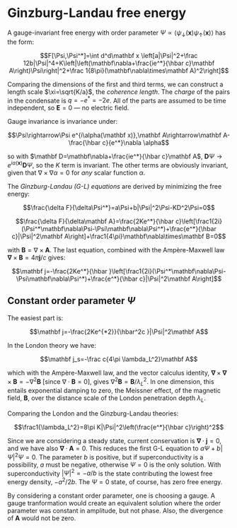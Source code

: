 # Ginzburg-Landau free energy

A gauge-invariant free energy with order parameter $\Psi\propto \left<\psi_\downarrow(\mathbf x)\psi_\uparrow(\mathbf x)\right>$ has the form:

$$F[\Psi,\Psi^*]=\int d^d\mathbf x \left[a|\Psi|^2+\frac 12b|\Psi|^4+K\left|\left(\mathbf\nabla+\frac{ie^*}{\hbar c}\mathbf A\right)\Psi\right|^2+\frac 1{8\pi}(\mathbf\nabla\times\mathbf A)^2\right]$$

Comparing the dimensions of the first and third terms, we can construct a length scale $\xi=\sqrt{K/a}$, the _coherence length_. The _charge_ of the pairs in the condensate is $q=-e^*=-2e$. All of the parts are assumed to be time independent, so $\mathbf E=0$ &mdash; no electric field.

Gauge invariance is invariance under:

$$\Psi\rightarrow\Psi e^{i\alpha(\mathbf x)},\mathbf A\rightarrow\mathbf A-\frac{\hbar c}{e^*}\nabla \alpha$$

so with $\mathbf D=\mathbf\nabla+\frac{ie^*}{\hbar c}\mathbf A$, $\mathbf D\Psi\rightarrow e^{i\alpha(\mathbf x)}\mathbf D\Psi$, so the $K$ term is invariant. The other terms are obviously invariant, given that $\nabla\times\nabla\alpha=0$ for _any_ scalar function $\alpha$.

The _Ginzburg-Landau (G-L) equations_ are derived by minimizing the free energy:

$$\frac{\delta F}{\delta\Psi^*}=a\Psi+b|\Psi|^2\Psi-KD^2\Psi=0$$

$$\frac{\delta F}{\delta\mathbf A}=\frac{2Ke^*}{\hbar c}\left[\frac1{2i}(\Psi^*\mathbf\nabla\Psi-\Psi\mathbf\nabla\Psi^*)+\frac{e^*}{\hbar c}|\Psi|^2\mathbf A\right]+\frac1{4\pi}\mathbf\nabla\times\mathbf B=0$$

with $\mathbf B=\nabla\times\mathbf A$. The last equation, combined with the Amp&egrave;re-Maxwell law $\mathbf\nabla\times\mathbf B=4\pi\mathbf j/c$ gives:

$$\mathbf j=-\frac{2Ke^*}{\hbar }\left[\frac1{2i}(\Psi^*\mathbf\nabla\Psi-\Psi\mathbf\nabla\Psi^*)+\frac{e^*}{\hbar c}|\Psi|^2\mathbf A\right]$$

## Constant order parameter $\Psi$

The easiest part is:

$$\mathbf j=-\frac{2Ke^{*2}}{\hbar^2c }|\Psi|^2\mathbf A$$

In the London theory we have:

$$\mathbf j_s=-\frac c{4\pi \lambda_L^2}\mathbf A$$

which with the Amp&egrave;re-Maxwell law, and the vector calculus identity, $\mathbf\nabla\times\mathbf\nabla\times\mathbf B=-\nabla^2\mathbf B$ [since $\nabla\cdot\mathbf B=0$], gives $\nabla^2\mathbf B=\mathbf B/\lambda_L^2$. In one dimension, this entails exponential damping to zero, the Meissner effect, of the magnetic field, $\mathbf B$, over the distance scale of the London penetration depth $\lambda_L$.

Comparing the London and the Ginzburg-Landau theories:

$$\frac1{\lambda_L^2}=8\pi K|\Psi|^2\left(\frac{e^*}{\hbar c}\right)^2$$

Since we are considering a steady state, current conservation is $\mathbf \nabla\cdot\mathbf j=0$, and we have also $\mathbf \nabla\cdot\mathbf A=0$. This reduces the first G-L equation to $a\Psi+b|\Psi|^2\Psi=0$. The parameter $b$ is positive, but  if superconductivity is a possibility, $a$ must be negative, otherwise $\Psi=0$ is the only solution. With superconductivity $|\Psi|^2=-a/b$ is the state contributing the lowest free energy density, $-a^2/2b$. The $\Psi=0$ state, of course, has zero free energy.

By considering a constant order parameter, one is choosing a gauge. A gauge tranformation would create an equivalent solution where the order parameter was constant in amplitude, but not phase. Also, the divergence of $\mathbf A$ would not be zero.
